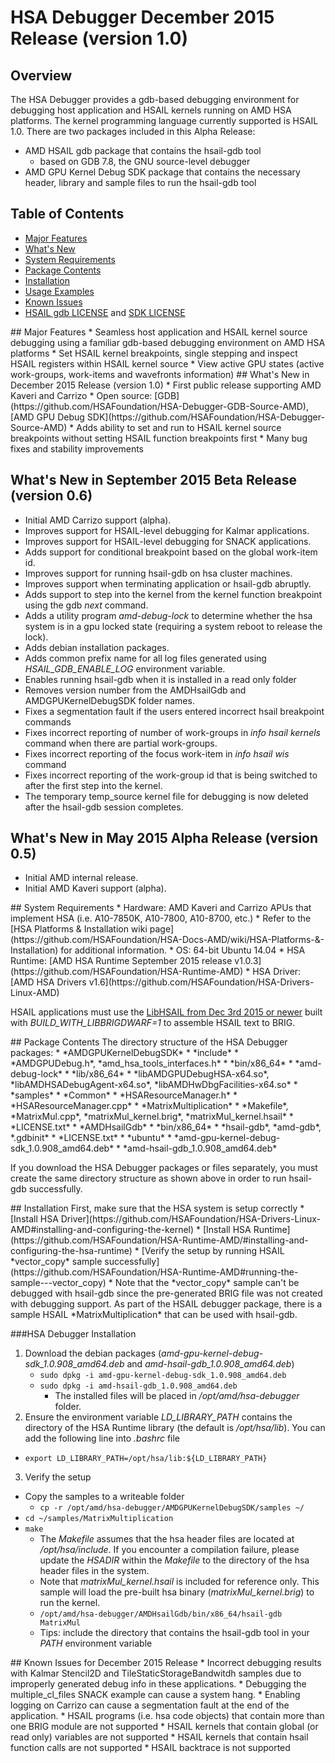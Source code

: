 # HSA Debugger December 2015 Release (version 1.0)

## Overview
The HSA Debugger provides a gdb-based debugging environment for debugging host application and HSAIL kernels running on AMD HSA platforms.  The kernel programming language currently supported is HSAIL 1.0.  There are two packages included in this Alpha Release:
* AMD HSAIL gdb package that contains the hsail-gdb tool 
  * based on GDB 7.8, the GNU source-level debugger
* AMD GPU Kernel Debug SDK package that contains the necessary header, library and sample files to run the hsail-gdb tool

## Table of Contents
* [Major Features](#Major)
* [What's New](#WhatsNew)
* [System Requirements](#System)
* [Package Contents](#Package)
* [Installation](#Installation)
* [Usage Examples](TUTORIAL.md)
* [Known Issues](#Known)
* [HSAIL gdb LICENSE](AMDHsailGdb/LICENSE.txt) and [SDK LICENSE](AMDGPUKernelDebugSDK/LICENSE.txt)

<A NAME="Major">
## Major Features
* Seamless host application and HSAIL kernel source debugging using a familiar gdb-based debugging environment on AMD HSA platforms
* Set HSAIL kernel breakpoints, single stepping and inspect HSAIL registers within HSAIL kernel source
* View active GPU states (active work-groups, work-items and wavefronts information)

<A NAME="WhatsNew">
## What's New in December 2015 Release (version 1.0)
* First public release supporting AMD Kaveri and Carrizo
* Open source: [GDB](https://github.com/HSAFoundation/HSA-Debugger-GDB-Source-AMD), [AMD GPU Debug SDK](https://github.com/HSAFoundation/HSA-Debugger-Source-AMD)
* Adds ability to set and run to HSAIL kernel source breakpoints without setting HSAIL function breakpoints first
* Many bug fixes and stability improvements

## What's New in September 2015 Beta Release (version 0.6)
* Initial AMD Carrizo support (alpha).
* Improves support for HSAIL-level debugging for Kalmar applications.
* Improves support for HSAIL-level debugging for SNACK applications.
* Adds support for conditional breakpoint based on the global work-item id.
* Improves support for running hsail-gdb on hsa cluster machines.
* Improves support when terminating application or hsail-gdb abruptly.
* Adds support to step into the kernel from the kernel function breakpoint using the gdb *next* command.
* Adds a utility program *amd-debug-lock* to determine whether the hsa system is in a gpu locked state (requiring a system reboot to release the lock).
* Adds debian installation packages.
* Adds common prefix name for all log files generated using *HSAIL_GDB_ENABLE_LOG* environment variable.
* Enables running hsail-gdb when it is installed in a read only folder
* Removes version number from the AMDHsailGdb and AMDGPUKernelDebugSDK folder names.
* Fixes a segmentation fault if the users entered incorrect hsail breakpoint commands
* Fixes incorrect reporting of number of work-groups in *info hsail kernels* command when there are partial work-groups.
* Fixes incorrect reporting of the focus work-item in *info hsail wis* command
* Fixes incorrect reporting of the work-group id that is being switched to after the first step into the kernel.
* The temporary temp_source kernel file for debugging is now deleted after the hsail-gdb session completes.

## What's New in May 2015 Alpha Release (version 0.5)
* Initial AMD internal release.
* Initial AMD Kaveri support (alpha).

<A NAME="System">
## System Requirements
* Hardware: AMD Kaveri and Carrizo APUs that implement HSA (i.e. A10-7850K, A10-7800, A10-8700, etc.)
  * Refer to the [HSA Platforms & Installation wiki page](https://github.com/HSAFoundation/HSA-Docs-AMD/wiki/HSA-Platforms-&-Installation) for additional information.
* OS: 64-bit Ubuntu 14.04
* HSA Runtime: [AMD HSA Runtime September 2015 release v1.0.3](https://github.com/HSAFoundation/HSA-Runtime-AMD)
* HSA Driver: [AMD HSA Drivers v1.6](https://github.com/HSAFoundation/HSA-Drivers-Linux-AMD)

HSAIL applications must use the [LibHSAIL from Dec 3rd 2015 or newer](https://github.com/HSAFoundation/HSAIL-Tools) built with *BUILD_WITH_LIBBRIGDWARF=1* to assemble HSAIL text to BRIG.

<A NAME="Package">
## Package Contents
The directory structure of the HSA Debugger packages:
* *AMDGPUKernelDebugSDK*
  * *include*
    * *AMDGPUDebug.h*, *amd_hsa_tools_interfaces.h*
  * *bin/x86_64*
    * *amd-debug-lock*
  * *lib/x86_64*
    * *libAMDGPUDebugHSA-x64.so*, *libAMDHSADebugAgent-x64.so*, *libAMDHwDbgFacilities-x64.so*
  * *samples*
    * *Common*
	  * *HSAResourceManager.h*
	  * *HSAResourceManager.cpp*
	* *MatrixMultiplication*
	  * *Makefile*, *MatrixMul.cpp*, *matrixMul_kernel.brig*, *matrixMul_kernel.hsail*
  * *LICENSE.txt*
* *AMDHsailGdb*
  * *bin/x86_64*
    * *hsail-gdb*, *amd-gdb*, *.gdbinit*
  * *LICENSE.txt*
* *ubuntu*
  * *amd-gpu-kernel-debug-sdk_1.0.908_amd64.deb*
  * *amd-hsail-gdb_1.0.908_amd64.deb*
  
If you download the HSA Debugger packages or files separately, you must create the same directory structure as shown above in order to run hsail-gdb successfully.
  
<A NAME="Installation">
## Installation
First, make sure that the HSA system is setup correctly
* [Install HSA Driver](https://github.com/HSAFoundation/HSA-Drivers-Linux-AMD#installing-and-configuring-the-kernel)
* [Install HSA Runtime](https://github.com/HSAFoundation/HSA-Runtime-AMD/#installing-and-configuring-the-hsa-runtime)
* [Verify the setup by running HSAIL *vector_copy* sample successfully](https://github.com/HSAFoundation/HSA-Runtime-AMD#running-the-sample---vector_copy)
  * Note that the *vector_copy* sample can't be debugged with hsail-gdb since the pre-generated BRIG file was not created with debugging support.
    As part of the HSAIL debugger package, there is a sample HSAIL *MatrixMultiplication* that can be used with hsail-gdb.
  
###HSA Debugger Installation
1. Download the debian packages (*amd-gpu-kernel-debug-sdk_1.0.908_amd64.deb* and *amd-hsail-gdb_1.0.908_amd64.deb*)
    * `sudo dpkg -i amd-gpu-kernel-debug-sdk_1.0.908_amd64.deb`
    * `sudo dpkg -i amd-hsail-gdb_1.0.908_amd64.deb`
	  * The installed files will be placed in */opt/amd/hsa-debugger* folder.
2. Ensure the environment variable *LD_LIBRARY_PATH* contains the directory of the HSA Runtime library (the default is */opt/hsa/lib*).  You can add the following line into *.bashrc* file
  * `export LD_LIBRARY_PATH=/opt/hsa/lib:${LD_LIBRARY_PATH}`
3. Verify the setup
  * Copy the samples to a writeable folder
    * `cp -r /opt/amd/hsa-debugger/AMDGPUKernelDebugSDK/samples ~/`
  * `cd ~/samples/MatrixMultiplication`
  * `make`
    * The *Makefile* assumes that the hsa header files are located at */opt/hsa/include*.  If you encounter a compilation failure, please update the *HSADIR* within the *Makefile* to the directory of the hsa header files in the system.
    * Note that *matrixMul_kernel.hsail* is included for reference only. This sample will load the pre-built hsa binary (*matrixMul_kernel.brig*) to run the kernel.
	* `/opt/amd/hsa-debugger/AMDHsailGdb/bin/x86_64/hsail-gdb MatrixMul`
    * Tips: include the directory that contains the hsail-gdb tool in your *PATH* environment variable
  
<A NAME="Known">
## Known Issues for December 2015 Release
* Incorrect debugging results with Kalmar Stencil2D and TileStaticStorageBandwitdh samples due to improperly generated debug info in these applications.
* Debugging the multiple_cl_files SNACK example can cause a system hang.
* Enabling logging on Carrizo can cause a segmentation fault at the end of the application.
* HSAIL programs (i.e. hsa code objects) that contain more than one BRIG module are not supported
* HSAIL kernels that contain global (or read only) variables are not supported
* HSAIL kernels that contain hsail function calls are not supported
* HSAIL backtrace is not supported
